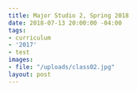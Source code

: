 ```yaml
---
title: Major Studio 2, Spring 2018
date: 2018-07-13 20:00:00 -04:00
tags:
- curriculum
- '2017'
- test
images:
- file: "/uploads/class02.jpg"
layout: post
---
```


